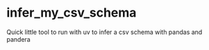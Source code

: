 # infer_my_csv_schema
Quick little tool to run with uv to infer a csv schema with pandas and pandera
